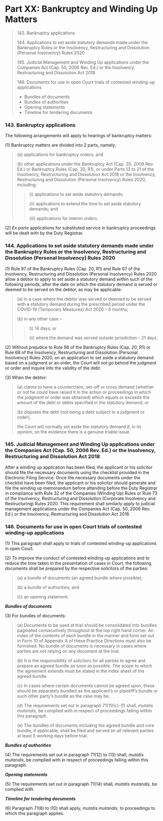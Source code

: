 # Part XX: Bankruptcy and Winding Up Matters

> 143\. Bankruptcy applications
>
> 144\. Applications to set aside statutory demands made under the Bankruptcy Rules or the Insolvency, Restructuring and Dissolution (Personal Insolvency) Rules 2020
>
> 145\. Judicial Management and Winding Up applications under the Companies Act (Cap. 50, 2006 Rev. Ed.) or the Insolvency, Restructuring and Dissolution Act 2018
>
> 146\. Documents for use in open Court trials of contested winding-up applications
>
> * Bundles of documents
> * Bundles of authorities
> * Opening statements
> * Timeline for tendering documents

### 143. Bankruptcy applications <a href="#id-143-bankruptcy-applications" id="id-143-bankruptcy-applications"></a>

The following arrangements will apply to hearings of bankruptcy matters:

(1) Bankruptcy matters are divided into 2 parts, namely,

> (a) applications for bankruptcy orders; and
>
> (b) other applications under the Bankruptcy Act (Cap. 20, 2009 Rev. Ed.) or Bankruptcy Rules (Cap. 20, R1), or under Parts 13 to 21 of the Insolvency, Restructuring and Dissolution Act 2018 or the Insolvency, Restructuring and Dissolution (Personal Insolvency) Rules 2020, including:
>
> > (i) applications to set aside statutory demands;
> >
> > (ii) applications to extend the time to set aside statutory demands; and
> >
> > (iii) applications for interim orders.

(2) _Ex parte_ applications for substituted service in bankruptcy proceedings will be dealt with by the Duty Registrar.

### 144. Applications to set aside statutory demands made under the Bankruptcy Rules or the Insolvency, Restructuring and Dissolution (Personal Insolvency) Rules 2020 <a href="#id-144-applications-to-set-aside-statutory-demands-made-under-the-bankruptcy-rules-or-the-insolvency-re" id="id-144-applications-to-set-aside-statutory-demands-made-under-the-bankruptcy-rules-or-the-insolvency-re"></a>

(1) Rule 97 of the Bankruptcy Rules (Cap. 20, R1) and Rule 67 of the Insolvency, Restructuring and Dissolution (Personal Insolvency) Rules 2020 allow a debtor to apply to set aside a statutory demand within such of the following periods, after the date on which the statutory demand is served or deemed to be served on the debtor, as may be applicable:

> (a) in a case where the debtor was served or deemed to be served with a statutory demand during the prescribed period under the COVID-19 (Temporary Measures) Act 2020 – 6 months;
>
> (b) in any other case –
>
> > (i) 14 days; or
> >
> > (ii) where the demand was served outside jurisdiction – 21 days.

(2) Without prejudice to Rule 98 of the Bankruptcy Rules (Cap. 20, R1) or Rule 68 of the Insolvency, Restructuring and Dissolution (Personal Insolvency) Rules 2020, on an application to set aside a statutory demand based on a judgment or an order, the Court will not go behind the judgment or order and inquire into the validity of the debt.

(3) When the debtor:

> (a) claims to have a counterclaim, set-off or cross demand (whether or not he could have raised it in the action or proceedings in which the judgment or order was obtained) which equals or exceeds the amount of the debt or debts specified in the statutory demand; or
>
> (b) disputes the debt (not being a debt subject to a judgment or order),
>
> the Court will normally set aside the statutory demand if, in its opinion, on the evidence there is a genuine triable issue.

### 145. Judicial Management and Winding Up applications under the Companies Act (Cap. 50, 2006 Rev. Ed.) or the Insolvency, Restructuring and Dissolution Act 2018 <a href="#id-145-judicial-management-and-winding-up-applications-under-the-companies-act-cap-50-2006-rev-ed-or-th" id="id-145-judicial-management-and-winding-up-applications-under-the-companies-act-cap-50-2006-rev-ed-or-th"></a>

After a winding up application has been filed, the applicant or his solicitor should file the necessary documents using the checklist provided in the Electronic Filing Service. Once the necessary documents under the checklist have been filed, the applicant or his solicitor should generate and file the winding up memorandum before attending before the Duty Registrar in compliance with Rule 32 of the Companies (Winding Up) Rules or Rule 73 of the Insolvency, Restructuring and Dissolution (Corporate Insolvency and Restructuring) Rules 2020. This requirement shall similarly apply to judicial management applications under the Companies Act (Cap. 50, 2006 Rev. Ed.) or the Insolvency, Restructuring and Dissolution Act 2018.

### 146. Documents for use in open Court trials of contested winding-up applications <a href="#id-146-documents-for-use-in-open-court-trials-of-contested-winding-up-applications" id="id-146-documents-for-use-in-open-court-trials-of-contested-winding-up-applications"></a>

(1) This paragraph shall apply to trials of contested winding-up applications in open Court.

(2) To improve the conduct of contested winding-up applications and to reduce the time taken in the presentation of cases in Court, the following documents shall be prepared by the respective solicitors of the parties:

> (a) a bundle of documents (an agreed bundle where possible);
>
> (b) a bundle of authorities; and
>
> (c) an opening statement.

_**Bundles of documents**_

(3) For bundles of documents:

> (a) Documents to be used at trial should be consolidated into bundles paginated consecutively throughout at the top right hand corner. An index of the contents of each bundle in the manner and form set out in Form 10 of Appendix A of these Practice Directions must also be furnished. No bundle of documents is necessary in cases where parties are not relying on any document at the trial.
>
> (b) It is the responsibility of solicitors for all parties to agree and prepare an agreed bundle as soon as possible. The scope to which the agreement extends must be stated in the index sheet of the agreed bundle.
>
> (c) In cases where certain documents cannot be agreed upon, these should be separately bundled as the applicant’s or plaintiff’s bundle or such other party’s bundle as the case may be.
>
> (d) The requirements set out in paragraph 71(11)(c)-(f) shall, _mutatis mutandis_, be complied with in respect of proceedings falling within this paragraph.
>
> (e) The bundles of documents including the agreed bundle and core bundle, if applicable, shall be filed and served on all relevant parties at least 5 working days before trial.

_**Bundles of authorities**_

(4) The requirements set out in paragraph 71(12) to (13) shall, _mutatis mutandis_, be complied with in respect of proceedings falling within this paragraph.

_**Opening statements**_

(5) The requirements set out in paragraph 71(14) shall, _mutatis mutandis_, be complied with.

_**Timeline for tendering documents**_

(6) Paragraph 71(8) to (10) shall apply, _mutatis mutandis_, to proceedings to which this paragraph applies.

